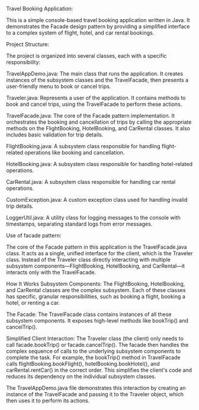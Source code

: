 Travel Booking Application:

This is a simple console-based travel booking application written in Java. It demonstrates the Facade design pattern by providing a simplified interface to a complex system of flight, hotel, and car rental bookings.

Project Structure:

The project is organized into several classes, each with a specific responsibility:

TravelAppDemo.java: The main class that runs the application. It creates instances of the subsystem classes and the TravelFacade, then presents a user-friendly menu to book or cancel trips.

Traveler.java: Represents a user of the application. It contains methods to book and cancel trips, using the TravelFacade to perform these actions.

TravelFacade.java: The core of the Facade pattern implementation. It orchestrates the booking and cancellation of trips by calling the appropriate methods on the FlightBooking, HotelBooking, and CarRental classes. It also includes basic validation for trip details.

FlightBooking.java: A subsystem class responsible for handling flight-related operations like booking and cancellation.

HotelBooking.java: A subsystem class responsible for handling hotel-related operations.

CarRental.java: A subsystem class responsible for handling car rental operations.

CustomException.java: A custom exception class used for handling invalid trip details.

LoggerUtil.java: A utility class for logging messages to the console with timestamps, separating standard logs from error messages.


Use of facade pattern:

The core of the Facade pattern in this application is the TravelFacade.java class. It acts as a single, unified interface for the client, which is the Traveler class. Instead of the Traveler class directly interacting with multiple subsystem components—FlightBooking, HotelBooking, and CarRental—it interacts only with the TravelFacade.

How It Works
Subsystem Components: The FlightBooking, HotelBooking, and CarRental classes are the complex subsystem. Each of these classes has specific, granular responsibilities, such as booking a flight, booking a hotel, or renting a car.

The Facade: The TravelFacade class contains instances of all these subsystem components. It exposes high-level methods like bookTrip() and cancelTrip().

Simplified Client Interaction: The Traveler class (the client) only needs to call facade.bookTrip() or facade.cancelTrip(). The facade then handles the complex sequence of calls to the underlying subsystem components to complete the task. For example, the bookTrip() method in TravelFacade calls flightBooking.bookFlight(), hotelBooking.bookHotel(), and carRental.rentCar() in the correct order. This simplifies the client's code and reduces its dependency on the individual subsystem classes.

The TravelAppDemo.java file demonstrates this interaction by creating an instance of the TravelFacade and passing it to the Traveler object, which then uses it to perform its actions.
